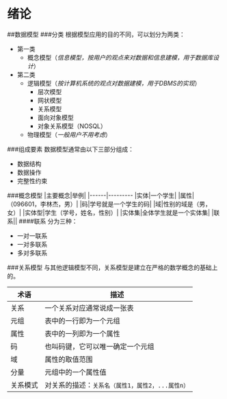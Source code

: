 ﻿绪论
====
##数据模型
###分类
根据模型应用的目的不同，可以划分为两类：
* 第一类
  * 概念模型（*信息模型，按用户的观点来对数据和信息建模，用于数据库设计*）
* 第二类
  * 逻辑模型（*按计算机系统的观点对数据建模，用于DBMS的实现*）
    * 层次模型
	* 网状模型
	* 关系模型
	* 面向对象模型
	* 对象关系模型（NOSQL）
  * 物理模型（*一般用户不用考虑*）
 
###组成要素
数据模型通常由以下三部分组成：
* 数据结构
* 数据操作
* 完整性约束


###概念模型
|主要概念|举例|
|------|---------
|实体|一个学生|
|属性|（096601，李林杰，男）|
|码|学号就是一个学生的码|
|域|性别的域是（男，女）|
|实体型|学生（学号，姓名，性别）|
|实体集|全体学生就是一个实体集|
|联系||
####联系
分为三种：
* 一对一联系
* 一对多联系
* 多对多联系

###关系模型
与其他逻辑模型不同，关系模型是建立在严格的数学概念的基础上的。

|术语|描述|
|----|------
|关系|一个关系对应通常说成一张表
|元组|表中的一行即为一个元组
|属性|表中的一列即为一个属性
|码|也叫码键，它可以唯一确定一个元组
|域|属性的取值范围
|分量|元组中的一个属性值
|关系模式|对关系的描述：`关系名（属性1，属性2，...属性n）`